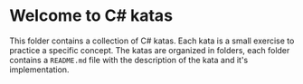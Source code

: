 # Welcome to C# katas

This folder contains a collection of C# katas. Each kata is a small exercise to practice a specific concept. 
The katas are organized in folders, each folder contains a `README.md` file with the description of the kata and it's implementation.